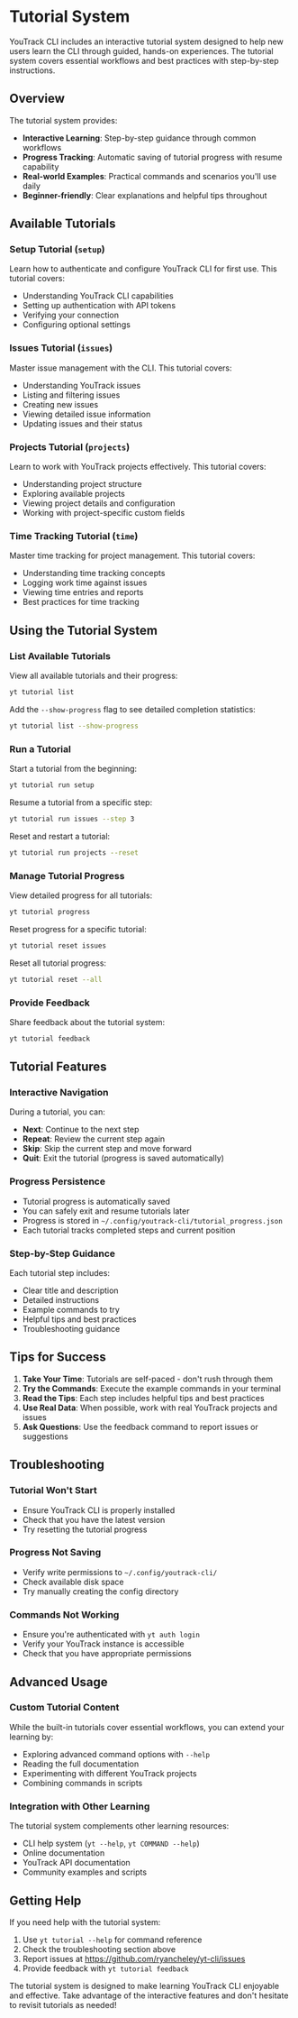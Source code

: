 # Tutorial System

YouTrack CLI includes an interactive tutorial system designed to help new users learn the CLI through guided, hands-on experiences. The tutorial system covers essential workflows and best practices with step-by-step instructions.

## Overview

The tutorial system provides:

- **Interactive Learning**: Step-by-step guidance through common workflows
- **Progress Tracking**: Automatic saving of tutorial progress with resume capability
- **Real-world Examples**: Practical commands and scenarios you'll use daily
- **Beginner-friendly**: Clear explanations and helpful tips throughout

## Available Tutorials

### Setup Tutorial (`setup`)
Learn how to authenticate and configure YouTrack CLI for first use. This tutorial covers:
- Understanding YouTrack CLI capabilities
- Setting up authentication with API tokens
- Verifying your connection
- Configuring optional settings

### Issues Tutorial (`issues`)
Master issue management with the CLI. This tutorial covers:
- Understanding YouTrack issues
- Listing and filtering issues
- Creating new issues
- Viewing detailed issue information
- Updating issues and their status

### Projects Tutorial (`projects`)
Learn to work with YouTrack projects effectively. This tutorial covers:
- Understanding project structure
- Exploring available projects
- Viewing project details and configuration
- Working with project-specific custom fields

### Time Tracking Tutorial (`time`)
Master time tracking for project management. This tutorial covers:
- Understanding time tracking concepts
- Logging work time against issues
- Viewing time entries and reports
- Best practices for time tracking

## Using the Tutorial System

### List Available Tutorials

View all available tutorials and their progress:

```bash
yt tutorial list
```

Add the `--show-progress` flag to see detailed completion statistics:

```bash
yt tutorial list --show-progress
```

### Run a Tutorial

Start a tutorial from the beginning:

```bash
yt tutorial run setup
```

Resume a tutorial from a specific step:

```bash
yt tutorial run issues --step 3
```

Reset and restart a tutorial:

```bash
yt tutorial run projects --reset
```

### Manage Tutorial Progress

View detailed progress for all tutorials:

```bash
yt tutorial progress
```

Reset progress for a specific tutorial:

```bash
yt tutorial reset issues
```

Reset all tutorial progress:

```bash
yt tutorial reset --all
```

### Provide Feedback

Share feedback about the tutorial system:

```bash
yt tutorial feedback
```

## Tutorial Features

### Interactive Navigation

During a tutorial, you can:
- **Next**: Continue to the next step
- **Repeat**: Review the current step again
- **Skip**: Skip the current step and move forward
- **Quit**: Exit the tutorial (progress is saved automatically)

### Progress Persistence

- Tutorial progress is automatically saved
- You can safely exit and resume tutorials later
- Progress is stored in `~/.config/youtrack-cli/tutorial_progress.json`
- Each tutorial tracks completed steps and current position

### Step-by-Step Guidance

Each tutorial step includes:
- Clear title and description
- Detailed instructions
- Example commands to try
- Helpful tips and best practices
- Troubleshooting guidance

## Tips for Success

1. **Take Your Time**: Tutorials are self-paced - don't rush through them
2. **Try the Commands**: Execute the example commands in your terminal
3. **Read the Tips**: Each step includes helpful tips and best practices
4. **Use Real Data**: When possible, work with real YouTrack projects and issues
5. **Ask Questions**: Use the feedback command to report issues or suggestions

## Troubleshooting

### Tutorial Won't Start
- Ensure YouTrack CLI is properly installed
- Check that you have the latest version
- Try resetting the tutorial progress

### Progress Not Saving
- Verify write permissions to `~/.config/youtrack-cli/`
- Check available disk space
- Try manually creating the config directory

### Commands Not Working
- Ensure you're authenticated with `yt auth login`
- Verify your YouTrack instance is accessible
- Check that you have appropriate permissions

## Advanced Usage

### Custom Tutorial Content

While the built-in tutorials cover essential workflows, you can extend your learning by:
- Exploring advanced command options with `--help`
- Reading the full documentation
- Experimenting with different YouTrack projects
- Combining commands in scripts

### Integration with Other Learning

The tutorial system complements other learning resources:
- CLI help system (`yt --help`, `yt COMMAND --help`)
- Online documentation
- YouTrack API documentation
- Community examples and scripts

## Getting Help

If you need help with the tutorial system:

1. Use `yt tutorial --help` for command reference
2. Check the troubleshooting section above
3. Report issues at https://github.com/ryancheley/yt-cli/issues
4. Provide feedback with `yt tutorial feedback`

The tutorial system is designed to make learning YouTrack CLI enjoyable and effective. Take advantage of the interactive features and don't hesitate to revisit tutorials as needed!
